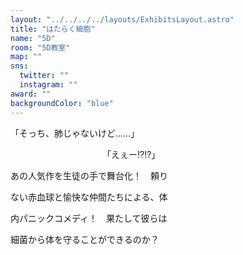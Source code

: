 ```yaml
---
layout: "../../../../layouts/ExhibitsLayout.astro"
title: "はたらく細胞"
name: "5D"
room: "5D教室"
map: ""
sns:
  twitter: ""
  instagram: ""
award: ""
backgroundColor: "blue"
---
```


「そっち、肺じゃないけど……」

　　　　　　　　　　　「えぇー⁉⁉」

あの人気作を生徒の手で舞台化！　頼り

ない赤血球と愉快な仲間たちによる、体

内パニックコメディ！　果たして彼らは

細菌から体を守ることができるのか？
